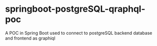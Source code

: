 # springboot-postgreSQL-qraphql-poc
A POC in Spring Boot used to connect to postgreSQL backend database and frontend as graphiql
